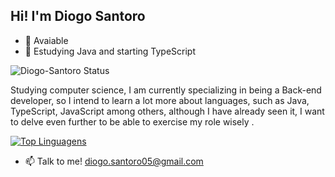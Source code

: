 ## Hi! I'm Diogo Santoro

- 🔭 Avaiable
- 🌱 Estudying Java and starting TypeScript



![Diogo-Santoro Status](https://github-readme-stats.vercel.app/api?username=Diogo-Santoro&theme=dark&show_icons=true)  


Studying computer science, I am currently specializing in being a Back-end developer, so I intend to learn a lot more about languages, such as Java, TypeScript, JavaScript among others, although I have already seen it, I want to delve even further to be able to exercise my role wisely .







[![Top Linguagens](https://github-readme-stats.vercel.app/api/top-langs/?username=Diogo-Santoro&theme=dark&layout=compact)](https://github.com/anuraghazra/github-readme-stats)

- 📫 Talk to me! diogo.santoro05@gmail.com

